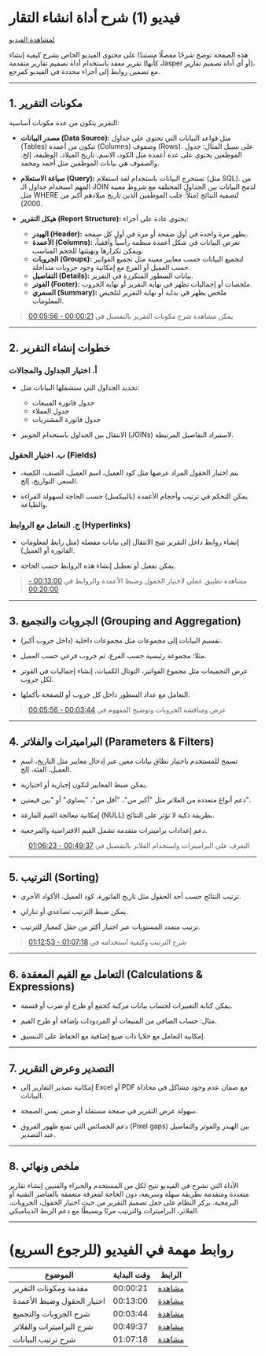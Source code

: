 <rtl>

# فيديو (1) شرح أداة انشاء التقار 

[لمشاهدة الفيديو](https://youtu.be/EUY4PkQbwp0)

هذه الصفحة توضح شرحًا مفصلًا مستندًا على محتوى الفيديو الخاص بشرح كيفية إنشاء تقرير معقد باستخدام أداة تصميم تقارير متقدمة (كأنها Jasper أو أي أداة تصميم تقارير)، مع تضمين روابط إلى أجزاء محددة في الفيديو كمرجع.

---

## 1. مكونات التقرير

التقرير يتكون من عدة مكونات أساسية:

- **مصدر البيانات (Data Source):** مثل قواعد البيانات التي تحتوي على جداول (Tables) تتكون من أعمدة (Columns) وصفوف (Rows). على سبيل المثال: جدول الموظفين يحتوي على عدة أعمدة مثل الكود، الاسم، تاريخ الميلاد، الوظيفة، إلخ. والصفوف هي بيانات الموظفين مثل أحمد ومحمد.

- **صياغة الاستعلام (Query):** تستخرج البيانات باستخدام لغة استعلام (مثل SQL). من المهم استخدام جداول الـ JOIN لدمج البيانات بين الجداول المختلفة مع شروط معينة مثل WHERE لتصفية النتائج (مثلاً: جلب الموظفين الذين تاريخ ميلادهم أكبر من 2000).

- **هيكل التقرير (Report Structure):** يحتوي عادة على أجزاء:
  - **الهيدر (Header):** يظهر مرة واحدة في أول صفحة أو مرة في أول كل صفحة.
  - **الأعمدة (Columns):** تعرض البيانات في شكل أعمدة منظمة رأسياً وأفقياً، ويمكن تكرارها وتهيئتها للحجم المناسب.
  - **الجروبات (Groups):** لتجميع البيانات حسب معايير معينة مثل تجميع الفواتير حسب العميل أو الفرع مع إمكانية وجود جروبات متداخلة.
  - **التفاصيل (Details):** بيانات السطور المتكررة في التقرير.
  - **الفوتر (Footer):** ملخصات أو إجماليات تظهر في نهاية التقرير أو نهاية الجروب.
  - **السمري (Summary):** ملخص يظهر في بداية أو نهاية التقرير لتلخيص المعلومات.
  
> يمكن مشاهدة شرح مكونات التقرير بالتفصيل في [00:00:21 - 00:05:56](https://youtu.be/EUY4PkQbwp0?t=21)

---

## 2. خطوات إنشاء التقرير

### أ. اختيار الجداول والمجالات

- تحديد الجداول التي ستشملها البيانات مثل:
  - جدول فاتورة المبيعات
  - جدول العملاء
  - جدول فاتورة المشتريات

- الانتقال بين الجداول باستخدام الجوينز (JOINs) لاستيراد التفاصيل المرتبطة.

### ب. اختيار الحقول (Fields)

- يتم اختيار الحقول المراد عرضها مثل كود العميل، اسم العميل، الصنف، الكمية، السعر، التواريخ، إلخ.

- يمكن التحكم في ترتيب وأحجام الأعمدة (بالبيكسل) حسب الحاجة لسهولة القراءة والطباعة.

### ج. التعامل مع الروابط (Hyperlinks)

- إنشاء روابط داخل التقرير تتيح الانتقال إلى بيانات مفصلة (مثل رابط لمعلومات الفاتورة أو العميل).

- يمكن تفعيل أو تعطيل إنشاء هذه الروابط حسب الحاجة.

> مشاهدة تطبيق عملي لاختيار الحقول وضبط الأعمدة والروابط في [00:13:00 - 00:20:00](https://youtu.be/EUY4PkQbwp0?t=780)

---

## 3. الجروبات والتجميع (Grouping and Aggregation)

- تقسيم البيانات إلى مجموعات مثل مجموعات داخلية (داخل جروب أكبر).

- مثلا: مجموعة رئيسية حسب الفرع، ثم جروب فرعي حسب العميل.

- عرض التجميعات مثل مجموع الفواتير، التوتال الكميات، إنشاء إجماليات في الفوتر لكل جروب.

- التعامل مع عداد السطور داخل كل جروب أو للصفحة بأكملها.

> عرض ومناقشة الجروبات وتوضيح المفهوم في [00:03:44 - 00:05:56](https://youtu.be/EUY4PkQbwp0?t=224)

---

## 4. البراميترات والفلاتر (Parameters & Filters)

- تسمح للمستخدم باختيار نطاق بيانات معين عبر إدخال معايير مثل التاريخ، اسم العميل، الفئة، إلخ.

- يمكن ضبط المعايير لتكون إجبارية أو اختيارية.

- دعم أنواع متعددة من الفلاتر مثل "أكبر من"، "أقل من"، "يساوي" أو "بين قيمتين".

- إمكانية معالجة القيم الفارغة (NULL) بطريقة ذكية لا تؤثر على النتائج.

- دعم إعدادات براميترات متقدمة تشمل القيم الافتراضية والمرجعية.

> التعرف على البراميترات واستخدام الفلاتر بالتفصيل في [00:49:37 - 01:06:23](https://youtu.be/EUY4PkQbwp0?t=2977)

---

## 5. الترتيب (Sorting)

- ترتيب النتائج حسب أحد الحقول مثل تاريخ الفاتورة، كود العميل، الأكواد الأخرى.

- يمكن ضبط الترتيب تصاعدي أو تنازلي.

- ترتيب متعدد المستويات عبر اختيار أكثر من حقل كمعيار للترتيب.

> شرح الترتيب وكيفية استخدامه في [01:07:18 - 01:12:53](https://youtu.be/EUY4PkQbwp0?t=4038)

---

## 6. التعامل مع القيم المعقدة (Calculations & Expressions)

- يمكن كتابة التعبيرات لحساب بيانات مركبة كجمع أو طرح أو ضرب أو قسمة.

- مثال: حساب الصافي من المبيعات أو المردودات بإضافة أو طرح القيم.

- إمكانية التعامل مع خلايا ذات صيغ إضافية مع الحفاظ على التنسيق.

---

## 7. التصدير وعرض التقرير

- إمكانية تصدير التقارير إلى Excel أو PDF مع ضمان عدم وجود مشاكل في محاذاة البيانات.

- سهولة عرض التقرير في صفحة مستقلة أو ضمن نفس الصفحة.

- دعم الخصائص التي تمنع ظهور الفروق (Pixel gaps) بين الهيدر والفوتر والتفاصيل عند التصدير.

---

## 8. ملخص ونهائي

الأداة التي تشرح في الفيديو تتيح لكل من المستخدم والخبراء والفنيين إنشاء تقارير متعددة ومتقدمة بطريقة سهلة وسريعة، دون الحاجة لمعرفة متعمقة بالعناصر التقنية أو البرمجية. يركز النظام على جعل تصميم التقرير من حيث اختيار الحقول، الجروبات، الفلاتر، البراميترات والترتيب مرنًا وبسيطًا مع دعم الربط الديناميكي.

---

# روابط مهمة في الفيديو (للرجوع السريع)

| الموضوع                    | وقت البداية | الرابط                                        |
| -------------------------- | ----------- | --------------------------------------------- |
| مقدمة ومكونات التقرير      | 00:00:21    | [مشاهدة](https://youtu.be/EUY4PkQbwp0?t=21)   |
| اختيار الحقول وضبط الأعمدة | 00:13:00    | [مشاهدة](https://youtu.be/EUY4PkQbwp0?t=780)  |
| شرح الجروبات والتجميع      | 00:03:44    | [مشاهدة](https://youtu.be/EUY4PkQbwp0?t=224)  |
| شرح البراميترات والفلاتر   | 00:49:37    | [مشاهدة](https://youtu.be/EUY4PkQbwp0?t=2977) |
| شرح ترتيب البيانات         | 01:07:18    | [مشاهدة](https://youtu.be/EUY4PkQbwp0?t=4038) |


</rtl>

